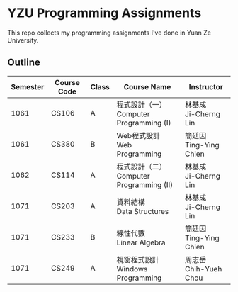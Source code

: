 # YZU Programming Assignments
This repo collects my programming assignments I've done in Yuan Ze University.

## Outline

| Semester | Course Code | Class | Course Name                                   | Instructor                 |
| -------- | ----------- | ----- | --------------------------------------------- | -------------------------- |
| 1061     | CS106       | A     | 程式設計（一）<br />Computer Programming (I)  | 林基成<br/>Ji-Cherng Lin   |
| 1061     | CS380       | B     | Web程式設計<br />Web Programming              | 簡廷因<br/>Ting-Ying Chien |
| 1062     | CS114       | A     | 程式設計（二）<br />Computer Programming (II) | 林基成<br/>Ji-Cherng Lin   |
| 1071     | CS203       | A     | 資料結構<br/>Data Structures                  | 林基成<br/>Ji-Cherng Lin   |
| 1071     | CS233       | B     | 線性代數<br/>Linear Algebra                   | 簡廷因<br/>Ting-Ying Chien |
| 1071     | CS249       | A     | 視窗程式設計<br/>Windows Programming          | 周志岳<br/>Chih-Yueh Chou  |
